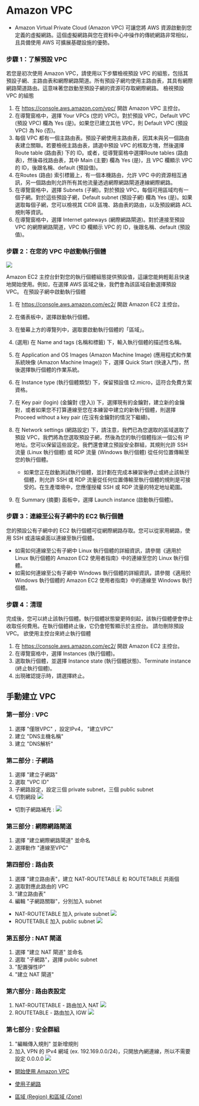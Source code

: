 # Amazon VPC
* Amazon Virtual Private Cloud (Amazon VPC) 可讓您將 AWS 資源啟動到您定義的虛擬網路。這個虛擬網路與您在資料中心中操作的傳統網路非常相似，且具備使用 AWS 可擴展基礎設施的優勢。
### 步驟 1：了解預設 VPC
若您是初次使用 Amazon VPC，請使用以下步驟檢視預設 VPC 的組態，包括其預設子網、主路由表和網際網路閘道。所有預設子網均使用主路由表，其具有網際網路閘道路由。這意味著您啟動至預設子網的資源可存取網際網路。
檢視預設 VPC 的組態
1. 在 https://console.aws.amazon.com/vpc/ 開啟 Amazon VPC 主控台。
2. 在導覽窗格中，選擇 Your VPCs (您的 VPC)。對於預設 VPC，Default VPC (預設 VPC) 欄為 Yes (是)。如果您已建立其他 VPC，則 Default VPC (預設 VPC) 為 No (否)。
3. 每個 VPC 都有一個主路由表。預設子網使用主路由表，因其未與另一個路由表建立關聯。若要檢視主路由表，請選中預設 VPC 的核取方塊，然後選擇 Route table (路由表) 下的 ID。或者，從導覽窗格中選擇Route tables (路由表)，然後尋找路由表，其中 Main (主要) 欄為 Yes (是)，且 VPC 欄顯示 VPC 的 ID，後跟名稱、default (預設值)。
4. 在Routes (路由) 索引標籤上，有一個本機路由，允許 VPC 中的資源相互通訊，另一個路由則允許所有其他流量透過網際網路閘道連線網際網路。
5. 在導覽窗格中，選擇 Subnets (子網)。對於預設 VPC，每個可用區域均有一個子網。對於這些預設子網，Default subnet (預設子網) 欄為 Yes (是)。如果選取每個子網，您可以檢視其 CIDR 區塊、路由表的路由，以及預設網路 ACL 規則等資訊。
6. 在導覽窗格中，選擇 Internet gateways (網際網路閘道)。對於連接至預設 VPC 的網際網路閘道，VPC ID 欄顯示 VPC 的 ID，後跟名稱、default (預設值)。
### 步驟 2：在您的 VPC 中啟動執行個體
![](pic/vpc-create-success.png)

Amazon EC2 主控台針對您的執行個體組態提供預設值，這讓您能夠輕鬆且快速地開始使用。例如，在選擇 AWS 區域之後，我們會為該區域自動選擇預設 VPC。
在預設子網中啟動執行個體
1. 在 https://console.aws.amazon.com/ec2/ 開啟 Amazon EC2 主控台。
2. 在儀表板中，選擇啟動執行個體。
3. 在螢幕上方的導覽列中，選取要啟動執行個體的「區域」。
4. (選用) 在 Name and tags (名稱和標籤) 下，輸入執行個體的描述性名稱。
5. 在 Application and OS Images (Amazon Machine Image) (應用程式和作業系統映像 (Amazon Machine Image)) 下，選擇 Quick Start (快速入門)，然後選擇執行個體的作業系統。
6. 在 Instance type (執行個體類型) 下，保留預設值 t2.micro，這符合免費方案資格。
7. 在 Key pair (login) (金鑰對 (登入)) 下，選擇現有的金鑰對，建立新的金鑰對，或者如果您不打算連線至您在本練習中建立的新執行個體，則選擇 Proceed without a key pair (在沒有金鑰對的情況下繼續)。
8. 在 Network settings (網路設定) 下，請注意，我們已為您選取的區域選取了預設 VPC，我們將為您選取預設子網，然後為您的執行個體指派一個公有 IP 地址。您可以保留這些設定。我們還會建立預設安全群組，其規則允許 SSH 流量 (Linux 執行個體) 或 RDP 流量 (Windows 執行個體) 從任何位置傳輸至您的執行個體。

    * 如果您正在啟動測試執行個體，並計劃在完成本練習後停止或終止該執行個體，則允許 SSH 或 RDP 流量從任何位置傳輸至執行個體的規則是可接受的。在生產環境中，您應僅授權 SSH 或 RDP 流量的特定地址範圍。
    
9. 在 Summary (摘要) 面板中，選擇 Launch instance (啟動執行個體)。

### 步驟 3：連線至公有子網中的 EC2 執行個體
您的預設公有子網中的 EC2 執行個體可從網際網路存取。您可以從家用網路，使用 SSH 或遠端桌面以連線至執行個體。
* 如需如何連線至公有子網中 Linux 執行個體的詳細資訊，請參閱《適用於 Linux 執行個體的 Amazon EC2 使用者指南》中的連線至您的 Linux 執行個體。
* 如需如何連線至公有子網中 Windows 執行個體的詳細資訊，請參閱《適用於 Windows 執行個體的 Amazon EC2 使用者指南》中的連線至 Windows 執行個體。
### 步驟 4：清理
完成後，您可以終止該執行個體。執行個體狀態變更時刻起，該執行個體便會停止收取任何費用。在執行個體終止後，它仍會短暫顯示於主控台。
請勿刪除預設 VPC。
欲使用主控台來終止執行個體
1. 在 https://console.aws.amazon.com/ec2/ 開啟 Amazon EC2 主控台。
2. 在導覽窗格中，選擇 Instances (執行個體)。
3. 選取執行個體，並選擇 Instance state (執行個體狀態)、Terminate instance (終止執行個體)。
4. 出現確認提示時，請選擇終止。



## 手動建立 VPC
### 第一部分 : VPC
1. 選擇 "僅限VPC" ，設定IPv4， "建立VPC"
2. 建立 "DNS主機名稱"
3. 建立 "DNS解析"
### 第二部分 : 子網路
1. 選擇 "建立子網路"
2. 選取 "VPC ID"
3. 子網路設定，設定三個 private subnet，三個 public subnet
4. 切割網段
![](pic/subnet.png)
* 切割子網路補充 : 
![](pic/子網路遮罩.png)
### 第三部分 : 網際網路閘道
1. 選擇 "建立網際網路閘道" 並命名
2. 選擇動作 "連線至VPC"
### 第四部份 : 路由表
1. 選擇 "建立路由表"，建立 NAT-ROUTETABLE 和 ROUTETABLE 共兩個
2. 選取對應此路由的 VPC
3. "建立路由表"
4. 編輯 "子網路關聯"，分別加入 subnet
* NAT-ROUTETABLE 加入 private subnet
![](pic/natroutetable-subnet.png)
* ROUTETABLE 加入 public subnet
![](pic/routetable-subnet.png)
### 第五部分 : NAT 閘道
1. 選擇 "建立 NAT 閘道" 並命名
2. 選取 "子網路"，選擇 public subnet
3. "配置彈性IP"
4. "建立 NAT 閘道"
### 第六部分 : 路由表設定
1. NAT-ROUTETABLE - 路由加入 NAT
![](pic/natroutetable.png)
2. ROUTETABLE - 路由加入 IGW
![](pic/routetable.png)
### 第七部分 : 安全群組
1. "編輯傳入規則" 並新增規則
2. 加入 VPN 的 IPv4 網域 (ex. 192.169.0.0/24)，只開放內網連線，所以不需要設定 0.0.0.0
![](pic/security.png)


* [開始使用 Amazon VPC](https://docs.aws.amazon.com/zh_tw/vpc/latest/userguide/vpc-getting-started.html)

* [使用子網路](https://docs.aws.amazon.com/zh_tw/vpc/latest/userguide/working-with-subnets.html)

* [區域 (Region) 和區域 (Zone)](https://docs.aws.amazon.com/zh_tw/AWSEC2/latest/UserGuide/using-regions-availability-zones.html?icmpid=docs_ec2_console#concepts-regions-availability-zones)